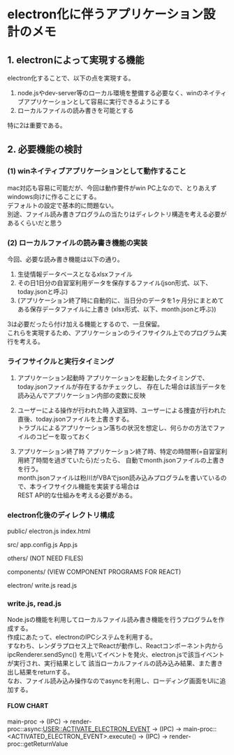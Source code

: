 # electron化に伴うアプリケーション設計のメモ

## 1. electronによって実現する機能
electron化することで、以下の点を実現する。  

1. node.jsやdev-server等のローカル環境を整備する必要なく、winのネイティブアプリケーションとして容易に実行できるようにする
2. ローカルファイルの読み書きを可能とする

特に2は重要である。


## 2. 必要機能の検討

### (1) winネイティブアプリケーションとして動作すること
mac対応も容易に可能だが、今回は動作要件がwin PC上なので、とりあえずwindows向けに作ることにする。  
デフォルトの設定で基本的に問題ない。  
別途、ファイル読み書きプログラムの当たりはディレクトリ構造を考える必要があるくらいだと思う


### (2) ローカルファイルの読み書き機能の実装
今回、必要な読み書き機能は以下の通り。

1. 生徒情報データベースとなるxlsxファイル
2. その日1日分の自習室利用データを保存するファイル(json形式、以下、today.jsonと呼ぶ)
3. (アプリケーション終了時に自動的に、当日分のデータを1ヶ月分にまとめてある保存データファイルに上書き (xlsx形式、以下、month.jsonと呼ぶ))

3は必要だったら付け加える機能とするので、一旦保留。  
これらを実現するため、アプリケーションのライフサイクル上でのプログラム実行を考える。  

### ライフサイクルと実行タイミング
1. アプリケーション起動時
アプリケーションを起動したタイミングで、today.jsonファイルが存在するかチェックし、
存在した場合は該当データを読み込んでアプリケーション内部の変数に反映

2. ユーザーによる操作が行われた時
入退室時、ユーザーによる捜査が行われた直後、today.jsonファイルを上書きする。  
トラブルによるアプリケーション落ちの状況を想定し、何らかの方法でファイルのコピーを取っておく

3. アプリケーション終了時
アプリケーション終了時、特定の時間帯(=自習室利用終了時間を過ぎていたら)だったら、
自動でmonth.jsonファイルの上書きを行う。  
month.jsonファイルは粉川がVBAでjson読み込みプログラムを書いているので、本ライフサイクル機能を実装する場合は  
REST API的な仕組みを考える必要がある。


### electron化後のディレクトリ構成

public/
  electron.js
  index.html

src/
  app.config.js
  App.js

  others/
    (NOT NEED FILES)

  components/
    (VIEW COMPONENT PROGRAMS FOR REACT)

  electron/
    <!-- !NEW! ファイル書き出しを担当 -->
    write.js
    <!-- !NEW! ファイル読み込みを担当 -->
    read.js


### write.js, read.js
Node.jsの機能を利用してローカルファイル読み書き機能を行うプログラムを作成する。  
作成にあたって、electronのIPCシステムを利用する。  
すなわち、レンダラプロセス上でReactが動作し、Reactコンポーネント内からipcRenderer.sendSync()  を用いてイベントを発火、electron.jsで該当イベントが実行され、実行結果として
該当ローカルファイルの読み込み結果、また書き出し結果をreturnする。  
なお、ファイル読み込み操作なのでasyncを利用し、ローディング画面をUIに追加する。

#### FLOW CHART
main-proc -> (IPC) -> render-proc::async:<USER::ACTIVATE_ELECTRON_EVENT> -> (IPC) -> main-proc::<ACTIVATED_ELECTRON_EVENT>.execute() -> (IPC) -> render-proc::getReturnValue